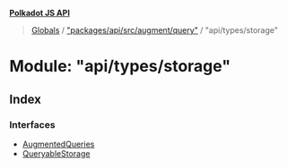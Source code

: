 **[Polkadot JS API](../README.md)**

> [Globals](../globals.md) / ["packages/api/src/augment/query"](_packages_api_src_augment_query_.md) / "api/types/storage"

# Module: "api/types/storage"

## Index

### Interfaces

* [AugmentedQueries](../interfaces/_packages_api_src_augment_query_._api_types_storage_.augmentedqueries.md)
* [QueryableStorage](../interfaces/_packages_api_src_augment_query_._api_types_storage_.queryablestorage.md)
